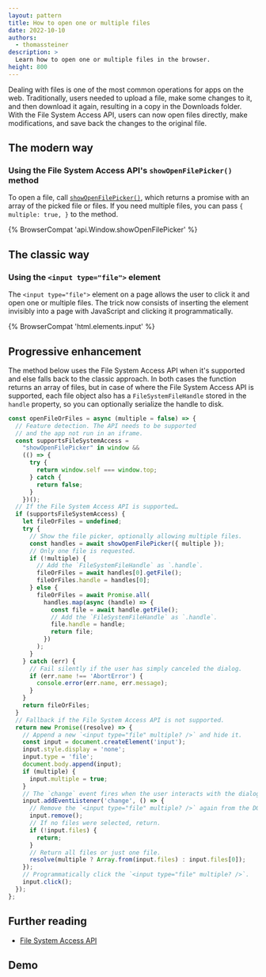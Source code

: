 ```yaml
---
layout: pattern
title: How to open one or multiple files
date: 2022-10-10
authors:
  - thomassteiner
description: >
  Learn how to open one or multiple files in the browser.
height: 800
---
```


Dealing with files is one of the most common operations for apps on the web.
Traditionally, users needed to upload a file, make some changes to it, and then
download it again, resulting in a copy in the Downloads folder.
With the File System Access API, users can now open files
directly, make modifications, and save back the changes to the original file.

## The modern way

### Using the File System Access API's `showOpenFilePicker()` method

To open a file, call
[`showOpenFilePicker()`](https://developer.mozilla.org/docs/Web/API/Window/showOpenFilePicker),
which returns a promise with an array of
the picked file or files. If you need multiple files, you can pass `{ multiple: true, }` to the method.

{% BrowserCompat 'api.Window.showOpenFilePicker' %}

## The classic way

### Using the `<input type="file">` element

The `<input type="file">` element on a page allows the user to click it and open
one or multiple files. The trick now consists of inserting the element invisibly into a page with JavaScript and clicking it programmatically.

{% BrowserCompat 'html.elements.input' %}

## Progressive enhancement

The method below uses the File System Access API when it's supported
and else falls back to the classic approach. In both cases the function
returns an array of files, but in case of where the File System Access API
is supported, each file object also has a `FileSystemFileHandle` stored in
the `handle` property, so you can optionally serialize the handle to disk.

```js
const openFileOrFiles = async (multiple = false) => {
  // Feature detection. The API needs to be supported
  // and the app not run in an iframe.
  const supportsFileSystemAccess =
    "showOpenFilePicker" in window &&
    (() => {
      try {
        return window.self === window.top;
      } catch {
        return false;
      }
    })();
  // If the File System Access API is supported…
  if (supportsFileSystemAccess) {
    let fileOrFiles = undefined;
    try {
      // Show the file picker, optionally allowing multiple files.
      const handles = await showOpenFilePicker({ multiple });
      // Only one file is requested.
      if (!multiple) {
        // Add the `FileSystemFileHandle` as `.handle`.
        fileOrFiles = await handles[0].getFile();
        fileOrFiles.handle = handles[0];
      } else {
        fileOrFiles = await Promise.all(
          handles.map(async (handle) => {
            const file = await handle.getFile();
            // Add the `FileSystemFileHandle` as `.handle`.
            file.handle = handle;
            return file;
          })
        );
      }
    } catch (err) {
      // Fail silently if the user has simply canceled the dialog.
      if (err.name !== 'AbortError') {
        console.error(err.name, err.message);
      }
    }
    return fileOrFiles;
  }
  // Fallback if the File System Access API is not supported.
  return new Promise((resolve) => {
    // Append a new `<input type="file" multiple? />` and hide it.
    const input = document.createElement('input');
    input.style.display = 'none';
    input.type = 'file';
    document.body.append(input);
    if (multiple) {
      input.multiple = true;
    }
    // The `change` event fires when the user interacts with the dialog.
    input.addEventListener('change', () => {
      // Remove the `<input type="file" multiple? />` again from the DOM.
      input.remove();
      // If no files were selected, return.
      if (!input.files) {
        return;
      }
      // Return all files or just one file.
      resolve(multiple ? Array.from(input.files) : input.files[0]);
    });
    // Programmatically click the `<input type="file" multiple? />`.
    input.click();
  });
};
```

## Further reading

- [File System Access API](/file-system-access/)

## Demo
